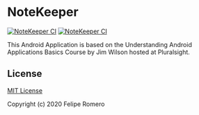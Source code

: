 # NoteKeeper

[![NoteKeeper CI](https://github.com/feliperomero3/NoteKeeper/workflows/Android%20CI/badge.svg)](https://github.com/feliperomero3/NoteKeeper/actions?query=workflow%3A%22Android+CI%22)
[![NoteKeeper CI](https://circleci.com/gh/feliperomero3/NoteKeeper.svg?style=svg)](https://app.circleci.com/pipelines/github/feliperomero3/NoteKeeper)

This Android Application is based on the Understanding Android Applications Basics Course by Jim Wilson
hosted at Pluralsight.

## License

[MIT License](LICENSE)

Copyright (c) 2020 Felipe Romero
